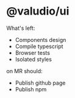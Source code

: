 # @valudio/ui

What's left:
- Components design
- Compile typescript
- Browser tests
- Isolated styles

on MR should:
- Publish github page
- Publish npm